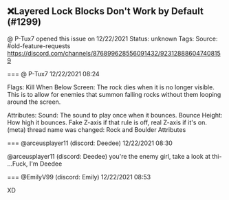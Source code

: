 ## ❌Layered Lock Blocks Don't Work by Default (#1299)
@ P-Tux7 opened this issue on 12/22/2021
Status: unknown
Tags: 
Source: #old-feature-requests https://discord.com/channels/876899628556091432/923128886047408159


=== @ P-Tux7 12/22/2021 08:24

Flags:
Kill When Below Screen: The rock dies when it is no longer visible. This is to allow for enemies that summon falling rocks without them looping around the screen.

Attributes:
Sound: The sound to play once when it bounces.
Bounce Height: How high it bounces. Fake Z-axis if that rule is off, real Z-axis if it's on.
(meta) thread name was changed: Rock and Boulder Attributes

=== @arceusplayer11 (discord: Deedee) 12/22/2021 08:30

@arceusplayer11 (discord: Deedee) you're the enemy girl, take a look at thi-
...Fuck, I'm Deedee

=== @EmilyV99 (discord: Emily) 12/22/2021 08:53

XD

